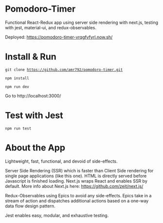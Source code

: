 # Pomodoro-Timer
Functional React-Redux app using server side rendering with next.js, testing with jest, material-ui, and redux-observables.

Deployed: https://pomodoro-timer-vrqgfvfyrl.now.sh/

# Install & Run
<code>git clone https://github.com/amr792/pomodoro-timer.git</code>

<code>npm install</code>

<code>npm run dev</code>

Go to http://localhost:3000/

# Test with Jest
<code>npm run test</code>

# About the App
Lightweight, fast, functional, and devoid of side-effects.

Server Side Rendering (SSR) which is faster than Client Side rendering for single page applications (like this one). HTML is directly served before Javascript is finished loading. Next.js wraps React and enables SSR by default. More info about Next.js here: https://github.com/zeit/next.js/

Redux-Observables using Epics to avoid any side-effects. Epics take in a stream of action and dispatches additional actions based on a one-way data flow design pattern.

Jest enables easy, modular, and exhaustive testing.



